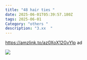 ```yaml
---
title: "48 hair ties "
date: 2025-06-01T05:39:57.180Z
tags: 2025-06-01
Category: "others "
description: "3.xx  "
---
```

https://amzlink.to/az0XoX12GvYlp  ad 

![](https://m.media-amazon.com/images/I/71i-9f-rkcL._SL1500_.jpg)

<!--EndFragment-->